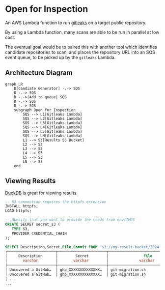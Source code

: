 # Open for Inspection

An AWS Lambda function to run [gitleaks](https://github.com/gitleaks/gitleaks) on a target public repository.

By using a Lambda function, many scans are able to be run in parallel at low cost.

The eventual goal would be to paired this with another tool which identifies candidate repositories to scan, and places the repository URL into an SQS event queue, to be picked up by the `gitleaks` Lambda.

## Architecture Diagram

```mermaid
graph LR
    D[Candiate Generator] -.-> SQS
    D -.-> SQS
    D -.->|Add to queue| SQS
    D -.-> SQS
    D -.-> SQS
    subgraph Open for Inspection
        SQS --> L1[Gitleaks Lambda]
        SQS --> L2[Gitleaks Lambda]
        SQS --> L3[Gitleaks Lambda]
        SQS --> L4[Gitleaks Lambda]
        SQS --> L5[Gitleaks Lambda]
        SQS --> LN[Gitleaks Lambda]
        L1 --> S3[Results S3 Bucket]
        L2 --> S3
        L3 --> S3
        L4 --> S3
        L5 --> S3
        LN --> S3
    end
```

## Viewing Results

[DuckDB](https://duckdb.org/) is great for viewing results.

```sql
-- S3 connection requires the httpfs extension
INSTALL httpfs;
LOAD httpfs;

-- Specify that you want to provide the creds from env/IMDS
CREATE SECRET secret_s3 (
   TYPE S3,
   PROVIDER CREDENTIAL_CHAIN
);

SELECT Description,Secret,File,Commit FROM 's3://my-result-bucket/2024-07-06/*.json';
┌──────────────────────┬──────────────────────┬────────────────────────────────────┬──────────────────────────────────────────┐
│     Description      │        Secret        │                File                │                  Commit                  │
│       varchar        │       varchar        │              varchar               │                 varchar                  │
├──────────────────────┼──────────────────────┼────────────────────────────────────┼──────────────────────────────────────────┤
│ Uncovered a GitHub…  │ ghp_XXXXXXXXXXXXXX…  │ git-migration.sh                   │ XXXXXXXXXXXXXXXXXXXXXXXXXXXXXXXXXXXXXXXX │
│ Uncovered a GitHub…  │ ghp_XXXXXXXXXXXXXX…  │ git-migration.sh                   │ XXXXXXXXXXXXXXXXXXXXXXXXXXXXXXXXXXXXXXXX │
| ...
...
```
